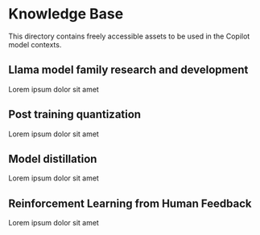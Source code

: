 # Knowledge Base

This directory contains freely accessible assets to be used in the Copilot model contexts.

## Llama model family research and development

Lorem ipsum dolor sit amet

## Post training quantization

Lorem ipsum dolor sit amet

## Model distillation

Lorem ipsum dolor sit amet

## Reinforcement Learning from Human Feedback

Lorem ipsum dolor sit amet